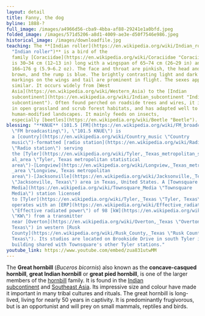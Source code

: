 ```yaml
---
layout: detail
title: Fanny, the dog
byline: 1888-?
full_image: /images/a4966d56-cba9-4bba-af88-29241e1a0bfd.jpeg
folded_image: /images/571d5206-a8d1-4009-ae3e-d50f7546e986.jpeg
historical_image: /images/downloadfile.jpg
teaching: The **[Indian roller](https://en.wikipedia.org/wiki/Indian_roller
  "Indian roller")** is a bird of the
  family [Coraciidae](https://en.wikipedia.org/wiki/Coraciidae "Coraciidae"). It
  is 30–34 cm (12–13 in) long with a wingspan of 65–74 cm (26–29 in) and weighs
  166–176 g (5.9–6.2 oz). The face and throat are pinkish, the head and back are
  brown, and the rump is blue. The brightly contrasting light and dark blue
  markings on the wings and tail are prominent in flight. The sexes appear
  similar. It occurs widely from [West
  Asia](https://en.wikipedia.org/wiki/Western_Asia) to the [Indian
  subcontinent](https://en.wikipedia.org/wiki/Indian_subcontinent "Indian
  subcontinent"). Often found perched on roadside trees and wires, it is common
  in open grassland and scrub forest habitats, and has adapted well to
  human-modified landscapes. It mainly feeds on insects,
  especially [beetles](https://en.wikipedia.org/wiki/Beetle "Beetle").
blessing: "**KNUE** (101.5 [FM](https://en.wikipedia.org/wiki/FM_broadcasting
  \"FM broadcasting\"), \"101.5 KNUE\") is
  a [country](https://en.wikipedia.org/wiki/Country_music \"Country
  music\")-formatted [radio station](https://en.wikipedia.org/wiki/Radio_station
  \"Radio station\") serving
  the [Tyler](https://en.wikipedia.org/wiki/Tyler,_Texas_metropolitan_statistic\
  al_area \"Tyler, Texas metropolitan statistical
  area\")-[Longview](https://en.wikipedia.org/wiki/Longview,_Texas_metropolitan\
  _area \"Longview, Texas metropolitan
  area\")-[Jacksonville](https://en.wikipedia.org/wiki/Jacksonville,_Texas
  \"Jacksonville, Texas\") area in Texas, United States. A [Townsquare
  Media](https://en.wikipedia.org/wiki/Townsquare_Media \"Townsquare
  Media\") station licensed
  to [Tyler](https://en.wikipedia.org/wiki/Tyler,_Texas \"Tyler, Texas\"), it
  operates with an [ERP](https://en.wikipedia.org/wiki/Effective_radiated_power
  \"Effective radiated power\") of 98 [kW](https://en.wikipedia.org/wiki/KW
  \"KW\") from a transmitter
  near [Overton](https://en.wikipedia.org/wiki/Overton,_Texas \"Overton,
  Texas\") in western [Rusk
  County](https://en.wikipedia.org/wiki/Rusk_County,_Texas \"Rusk County,
  Texas\"). Its studios are located on Brookside Drive in south Tyler in a
  building shared with Townsquare's other Tyler stations."
youtube_link: https://www.youtube.com/embed/zua831utwMM
---
```

The **Great hornbill** (*Buceros bicornis*) also known as the **concave-casqued hornbill**, **great Indian hornbill** or **great pied hornbill**, is one of the larger members of the [hornbill](https://en.wikipedia.org/wiki/Hornbill "Hornbill") family. It is found in the [Indian subcontinent](https://en.wikipedia.org/wiki/Indian_subcontinent "Indian subcontinent") and [Southeast Asia](https://en.wikipedia.org/wiki/Southeast_Asia "Southeast Asia"). Its impressive size and colour have made it important in many tribal cultures and rituals. The great hornbill is long-lived, living for nearly 50 years in captivity. It is predominantly frugivorous, but is an opportunist and will prey on small mammals, reptiles and birds.